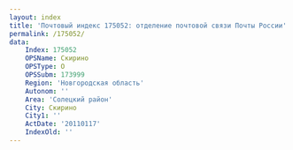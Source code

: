 ```yaml
---
layout: index
title: 'Почтовый индекс 175052: отделение почтовой связи Почты России'
permalink: /175052/
data:
    Index: 175052
    OPSName: Скирино
    OPSType: О
    OPSSubm: 173999
    Region: 'Новгородская область'
    Autonom: ''
    Area: 'Солецкий район'
    City: Скирино
    City1: ''
    ActDate: '20110117'
    IndexOld: ''
---
```

